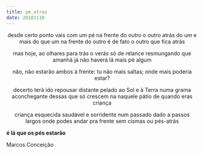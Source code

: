 ```yaml
---
title: pe_atras
date: 20181110
---
```


<center>
desde certo ponto
vais com um pé na frente do outro
o outro atrás do um
e mais do que um na frente do outro
é de fato o outro que fica atrás

mas hoje, ao olhares para trás
o verás só de relance
resmungando que amanhã
já não haverá lá mais pé algum

não, não estarão ambos à frente:
tu não mais saltas;
onde mais poderia estar?

decerto terá ido repousar distante
pelado ao Sol e à Terra
numa grama aconchegante
dessas que só crescem na naquele pátio
de quando eras criança

criança esquecida
saudável e sorridente
num passado dado a passos largos
onde podes andar pra frente
sem cismas ou pés-atrás
</center>

__é lá que os pés estarão__

Marcos Conceição
